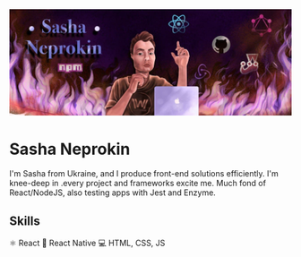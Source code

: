<img src="title.jpg"/>

# Sasha Neprokin
 
I'm Sasha from Ukraine, and I produce front-end solutions efficiently. I'm knee-deep in .every project and frameworks excite me. Much fond of React/NodeJS, also testing apps with Jest and Enzyme. 

## Skills 
⚛ React
📱 React Native
💻 HTML, CSS, JS
